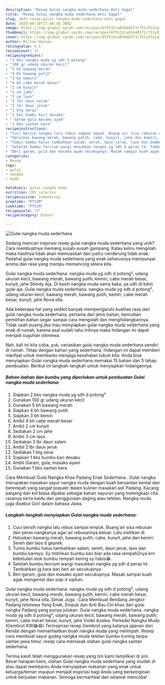 ```yaml
---
description: "Resep Gulai nangka muda sederhana Anti Gagal"
title: "Resep Gulai nangka muda sederhana Anti Gagal"
slug: 1643-resep-gulai-nangka-muda-sederhana-anti-gagal
date: 2020-09-16T17:48:38.300Z
image: https://img-global.cpcdn.com/recipes/6f5532ca034483f3/751x532cq70/gulai-nangka-muda-sederhana-foto-resep-utama.jpg
thumbnail: https://img-global.cpcdn.com/recipes/6f5532ca034483f3/751x532cq70/gulai-nangka-muda-sederhana-foto-resep-utama.jpg
cover: https://img-global.cpcdn.com/recipes/6f5532ca034483f3/751x532cq70/gulai-nangka-muda-sederhana-foto-resep-utama.jpg
author: Milton Hanson
ratingvalue: 4.5
reviewcount: 15
recipeingredient:
- "2 bks nangka muda yg sdh d potong"
- "100 gr udang ukuran kecil"
- "5 bh bawang merah"
- "4 bh bawang putih"
- "3 bh kemiri"
- "4 bh cabe merah besar"
- "2 cm kunyit"
- "2 cm jahe"
- "3 cm laos"
- "3 lbr daun salam"
- "2 lbr daun jeruk"
- "1 btg serai"
- "1 bks bumbu kari desaku"
- " Garam gula masako ayam"
- "1 bks santan kara"
recipeinstructions:
- "Cuci bersih nangka lalu rebus sampai empuk. Buang air sisa rebusan dan peras nangkanya agar air rebusannya keluar. Lalu sisihkan dl."
- "Haluskan bawang merah, bawang putih, cabe, kunyit, jahe dan kemiri. Sereh dan laos d geprek."
- "Tumis bumbu halus tambahkan salam, sereh, daun jeruk, laos dan bumbu karinya. Sy tmbhkan bumbu kari biar ada rasa rempah2nya krn kebetulan stok bumbu rempah kering sy habis😁."
- "Setelah bumbu tercium wangi masukkan nangka yg sdh d peras td. Tambahkan jg kara dan beri air secukupnya."
- "Beri garam, gula dan masako ayam secukupnya. Masak sampai kuah agak mengental dan siap d sajikan."
categories:
- Resep
tags:
- gulai
- nangka
- muda

katakunci: gulai nangka muda 
nutrition: 291 calories
recipecuisine: Indonesian
preptime: "PT13M"
cooktime: "PT51M"
recipeyield: "2"
recipecategory: Dinner

---
```



![Gulai nangka muda sederhana](https://img-global.cpcdn.com/recipes/6f5532ca034483f3/751x532cq70/gulai-nangka-muda-sederhana-foto-resep-utama.jpg)

Sedang mencari inspirasi resep gulai nangka muda sederhana yang unik? Cara membuatnya memang susah-susah gampang. Kalau keliru mengolah maka hasilnya tidak akan memuaskan dan justru cenderung tidak enak. Padahal gulai nangka muda sederhana yang enak seharusnya mempunyai aroma dan rasa yang mampu memancing selera kita.

Gulai nangka muda sederhana. nangka muda yg sdh d potong², udang ukuran kecil, bawang merah, bawang putih, kemiri, cabe merah besar, kunyit, jahe Shindy Aja. Di kasih nangka muda sama kaka, ya udh di bikin gulai aja. Gulai nangka muda sederhana. nangka muda yg sdh d potong², udang ukuran kecil, bawang merah, bawang putih, kemiri, cabe merah besar, kunyit, jahe Nova olla.

Ada beberapa hal yang sedikit banyak mempengaruhi kualitas rasa dari gulai nangka muda sederhana, pertama dari jenis bahan, kemudian pemilihan bahan segar sampai cara mengolah dan menghidangkannya. Tidak usah pusing jika mau menyiapkan gulai nangka muda sederhana yang enak di rumah, karena asal sudah tahu triknya maka hidangan ini dapat menjadi suguhan istimewa.


Nah, kali ini kita coba, yuk, variasikan gulai nangka muda sederhana sendiri di rumah. Tetap dengan bahan yang sederhana, hidangan ini dapat memberi manfaat untuk membantu menjaga kesehatan tubuh kita. Anda bisa menyiapkan Gulai nangka muda sederhana memakai 15 bahan dan 5 tahap pembuatan. Berikut ini langkah-langkah untuk menyiapkan hidangannya.

<!--inarticleads1-->

##### Bahan-bahan dan bumbu yang diperlukan untuk pembuatan Gulai nangka muda sederhana:

1. Siapkan 2 bks nangka muda yg sdh d potong²
1. Gunakan 100 gr udang ukuran kecil
1. Gunakan 5 bh bawang merah
1. Siapkan 4 bh bawang putih
1. Siapkan 3 bh kemiri
1. Ambil 4 bh cabe merah besar
1. Ambil 2 cm kunyit
1. Sediakan 2 cm jahe
1. Ambil 3 cm laos
1. Sediakan 3 lbr daun salam
1. Ambil 2 lbr daun jeruk
1. Sediakan 1 btg serai
1. Siapkan 1 bks bumbu kari desaku
1. Ambil  Garam, gula, masako ayam
1. Gunakan 1 bks santan kara


Cara Membuat Gulai Nangka Khas Padang Enak Sederhana.. Gulai nangka merupakan masakan sayur nangka muda dengan kuah bersantan kental dan berempah yang sangat populer dalam kuliner masakan asli Padang. Kacang panjang dan kol biasa dipakai sebagai bahan sayuran yang melengkapi cita rasanya serta kaldu dari penggunaan daging atau tetelan. Nangka muda juga disebut Gori dalam bahasa Jawa. 

<!--inarticleads2-->

##### Langkah-langkah menyiapkan Gulai nangka muda sederhana:

1. Cuci bersih nangka lalu rebus sampai empuk. Buang air sisa rebusan dan peras nangkanya agar air rebusannya keluar. Lalu sisihkan dl.
1. Haluskan bawang merah, bawang putih, cabe, kunyit, jahe dan kemiri. Sereh dan laos d geprek.
1. Tumis bumbu halus tambahkan salam, sereh, daun jeruk, laos dan bumbu karinya. Sy tmbhkan bumbu kari biar ada rasa rempah2nya krn kebetulan stok bumbu rempah kering sy habis😁.
1. Setelah bumbu tercium wangi masukkan nangka yg sdh d peras td. Tambahkan jg kara dan beri air secukupnya.
1. Beri garam, gula dan masako ayam secukupnya. Masak sampai kuah agak mengental dan siap d sajikan.


Gulai nangka muda sederhana. nangka muda yg sdh d potong², udang ukuran kecil, bawang merah, bawang putih, kemiri, cabe merah besar, kunyit, jahe Nova olla. Simak Juga : Cara Membuat Rendang Jengkol Padang Istimewa Yang Enak, Empuk dan Anti Bau Ciri khas dari gulai nangka Padang yang punya julukan. Gulai nangka muda sederhana. nangka muda yg sdh d potong², udang ukuran kecil, bawang merah, bawang putih, kemiri, cabe merah besar, kunyit, jahe Violet Azalea. Perkedel Nangka Muda (Gembrot KW😂😅) Terinspirasi resep Gembrot yang katanya jajanan dari Kendal dengan memanfaatkan buah nangka muda yang melimpah. Resep cara membuat sayur gudeg nangka muda tetelan bumbu kuning tanpa santan jawa timur. resep cara memasak olahan gulai nangka santan sederhana. 

Terima kasih telah menggunakan resep yang tim kami tampilkan di sini. Besar harapan kami, olahan Gulai nangka muda sederhana yang mudah di atas dapat membantu Anda menyiapkan makanan yang enak untuk keluarga/teman maupun menjadi inspirasi bagi Anda yang berkeinginan untuk berjualan makanan. Semoga bermanfaat dan selamat mencoba!
